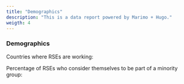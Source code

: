 ```yaml
---
title: "Demographics"
description: "This is a data report powered by Marimo + Hugo."
weigth: 4
---
```


### Demographics

Countries where RSEs are working:

Percentage of RSEs who consider themselves to be part of a minority group:

